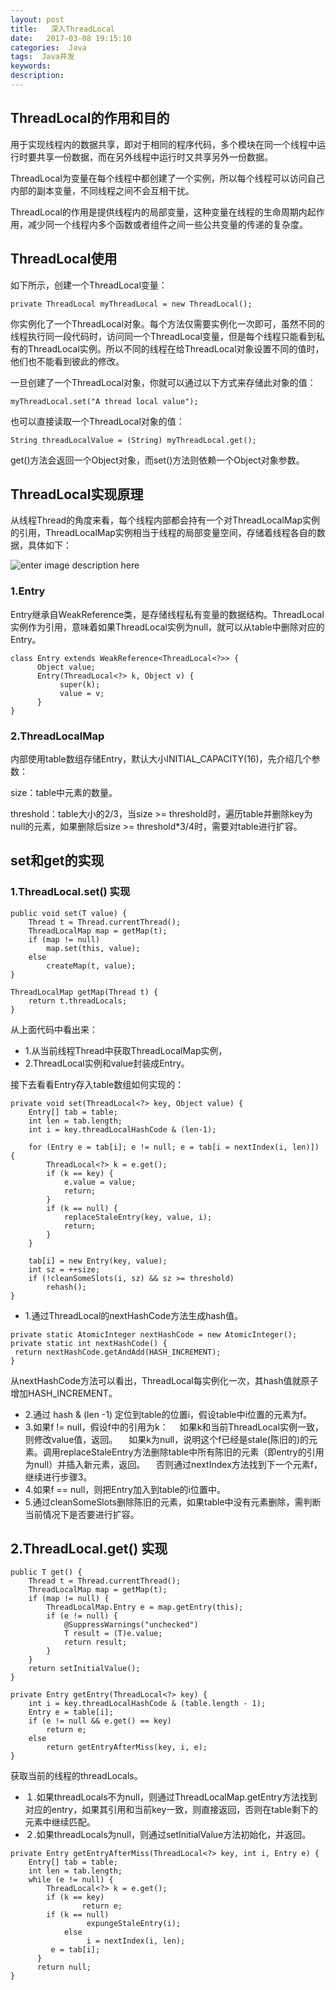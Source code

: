 ```yaml
---
layout: post
title:   深入ThreadLocal
date:   2017-03-08 19:15:10
categories:  Java
tags:  Java并发
keywords: 
description: 
---
```


## ThreadLocal的作用和目的

用于实现线程内的数据共享，即对于相同的程序代码，多个模块在同一个线程中运行时要共享一份数据，而在另外线程中运行时又共享另外一份数据。

ThreadLocal为变量在每个线程中都创建了一个实例，所以每个线程可以访问自己内部的副本变量，不同线程之间不会互相干扰。

ThreadLocal的作用是提供线程内的局部变量，这种变量在线程的生命周期内起作用，减少同一个线程内多个函数或者组件之间一些公共变量的传递的复杂度。

## ThreadLocal使用

如下所示，创建一个ThreadLocal变量：
```
private ThreadLocal myThreadLocal = new ThreadLocal();
```

你实例化了一个ThreadLocal对象。每个方法仅需要实例化一次即可，虽然不同的线程执行同一段代码时，访问同一个ThreadLocal变量，但是每个线程只能看到私有的ThreadLocal实例。所以不同的线程在给ThreadLocal对象设置不同的值时，他们也不能看到彼此的修改。

一旦创建了一个ThreadLocal对象，你就可以通过以下方式来存储此对象的值：
```
myThreadLocal.set("A thread local value");
```

也可以直接读取一个ThreadLocal对象的值：
```
String threadLocalValue = (String) myThreadLocal.get();
```
get()方法会返回一个Object对象，而set()方法则依赖一个Object对象参数。

## ThreadLocal实现原理

从线程Thread的角度来看，每个线程内部都会持有一个对ThreadLocalMap实例的引用，ThreadLocalMap实例相当于线程的局部变量空间，存储着线程各自的数据，具体如下： 

![enter image description here](http://p7lixluhf.bkt.clouddn.com/ThreadLocal.png)

### 1.Entry

Entry继承自WeakReference类，是存储线程私有变量的数据结构。ThreadLocal实例作为引用，意味着如果ThreadLocal实例为null，就可以从table中删除对应的Entry。
```
class Entry extends WeakReference<ThreadLocal<?>> {
      Object value;
      Entry(ThreadLocal<?> k, Object v) {
           super(k);
           value = v;
      }
}
```


### 2.ThreadLocalMap

内部使用table数组存储Entry，默认大小INITIAL_CAPACITY(16)，先介绍几个参数：

size：table中元素的数量。

threshold：table大小的2/3，当size >= threshold时，遍历table并删除key为null的元素，如果删除后size >= threshold*3/4时，需要对table进行扩容。

## set和get的实现

### 1.ThreadLocal.set() 实现
```
public void set(T value) {
    Thread t = Thread.currentThread();
    ThreadLocalMap map = getMap(t);
    if (map != null)
        map.set(this, value);
    else
        createMap(t, value);
}

ThreadLocalMap getMap(Thread t) {
    return t.threadLocals;
}
``` 

从上面代码中看出来：

* 1.从当前线程Thread中获取ThreadLocalMap实例，
* 2.ThreadLocal实例和value封装成Entry。

接下去看看Entry存入table数组如何实现的：
``` 
private void set(ThreadLocal<?> key, Object value) {
    Entry[] tab = table;
    int len = tab.length;
    int i = key.threadLocalHashCode & (len-1);

    for (Entry e = tab[i]; e != null; e = tab[i = nextIndex(i, len)]) {
        ThreadLocal<?> k = e.get();
        if (k == key) {
            e.value = value;
            return;
        }
        if (k == null) {
            replaceStaleEntry(key, value, i);
            return;
        }
    }

    tab[i] = new Entry(key, value);
    int sz = ++size;
    if (!cleanSomeSlots(i, sz) && sz >= threshold)
        rehash();
}
``` 
* 1.通过ThreadLocal的nextHashCode方法生成hash值。
``` 
private static AtomicInteger nextHashCode = new AtomicInteger();
private static int nextHashCode() {    
 return nextHashCode.getAndAdd(HASH_INCREMENT);
}
``` 
从nextHashCode方法可以看出，ThreadLocal每实例化一次，其hash值就原子增加HASH_INCREMENT。
* 2.通过 hash & (len -1) 定位到table的位置i，假设table中i位置的元素为f。
* 3.如果f != null，假设f中的引用为k：
　如果k和当前ThreadLocal实例一致，则修改value值，返回。
　如果k为null，说明这个f已经是stale(陈旧的)的元素。调用replaceStaleEntry方法删除table中所有陈旧的元素（即entry的引用为null）并插入新元素，返回。
　否则通过nextIndex方法找到下一个元素f，继续进行步骤3。
* 4.如果f == null，则把Entry加入到table的i位置中。
* 5.通过cleanSomeSlots删除陈旧的元素，如果table中没有元素删除，需判断当前情况下是否要进行扩容。

## 2.ThreadLocal.get() 实现
``` 
public T get() {
    Thread t = Thread.currentThread();
    ThreadLocalMap map = getMap(t);
    if (map != null) {
        ThreadLocalMap.Entry e = map.getEntry(this);
        if (e != null) {
            @SuppressWarnings("unchecked")
            T result = (T)e.value;
            return result;
        }
    }
    return setInitialValue();
}

private Entry getEntry(ThreadLocal<?> key) {
    int i = key.threadLocalHashCode & (table.length - 1);
    Entry e = table[i];
    if (e != null && e.get() == key)
        return e;
    else
        return getEntryAfterMiss(key, i, e);
}
``` 
获取当前的线程的threadLocals。

* １.如果threadLocals不为null，则通过ThreadLocalMap.getEntry方法找到对应的entry，如果其引用和当前key一致，则直接返回，否则在table剩下的元素中继续匹配。
* ２.如果threadLocals为null，则通过setInitialValue方法初始化，并返回。
``` 
private Entry getEntryAfterMiss(ThreadLocal<?> key, int i, Entry e) {
	Entry[] tab = table;
	int len = tab.length;
	while (e != null) {
		ThreadLocal<?> k = e.get();
		if (k == key)
		        return e;
		if (k == null)
		         expungeStaleEntry(i);
	        else
		         i = nextIndex(i, len);
         e = tab[i];
      }
      return null;
}
``` 
